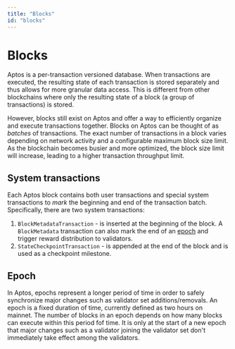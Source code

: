 ```yaml
---
title: "Blocks"
id: "blocks"
---
```


# Blocks

Aptos is a per-transaction versioned database. When transactions are executed, the resulting state of each transaction is stored separately and thus allows for more granular data access. This is different from other blockchains where only the resulting state of a block (a group of transactions) is stored.

However, blocks still exist on Aptos and offer a way to efficiently organize and execute transactions together. Blocks on Aptos can be thought of as *batches* of transactions. The exact number of transactions in a block varies depending on network activity and a configurable maximum block size limit. As the blockchain becomes busier and more optimized, the block size limit will increase, leading to a higher transaction throughput limit.

## System transactions
Each Aptos block contains both user transactions and special system transactions to *mark* the beginning and end of the transaction batch. Specifically, there are two system transactions:
1. `BlockMetadataTransaction` - is inserted at the beginning of the block. A `BlockMetadata` transaction can also mark the end of an [epoch](#epoch) and trigger reward distribution to validators.
2. `StateCheckpointTransaction` - is appended at the end of the block and is used as a checkpoint milestone.

## Epoch

In Aptos, epochs represent a longer period of time in order to safely synchronize major changes such as validator set additions/removals. An epoch is a fixed duration of time, currently defined as two hours on mainnet. The number of blocks in an epoch depends on how many blocks can execute within this period fof time. It is only at the start of a new epoch that major changes such as a validator joining the validator set don't immediately take effect among the validators.
